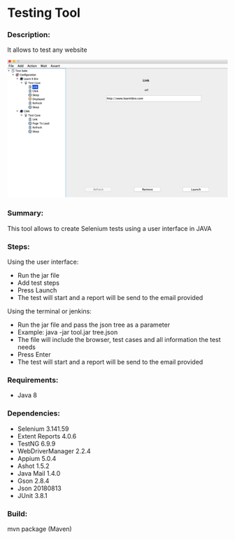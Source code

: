# Testing Tool

### Description: 
It allows to test any website

![](images/demo.png)

### Summary:
This tool allows to create Selenium tests using a user interface in JAVA

### Steps:
Using the user interface:
- Run the jar file
- Add test steps
- Press Launch
- The test will start and a report will be send to the email provided

Using the terminal or jenkins:
- Run the jar file and pass the json tree as a parameter
- Example: java -jar tool.jar tree.json
- The file will include the browser, test cases and all information the test needs
- Press Enter
- The test will start and a report will be send to the email provided

### Requirements:
- Java 8

### Dependencies:
- Selenium 3.141.59
- Extent Reports 4.0.6
- TestNG 6.9.9
- WebDriverManager 2.2.4
- Appium 5.0.4
- Ashot 1.5.2
- Java Mail 1.4.0
- Gson 2.8.4
- Json 20180813
- JUnit 3.8.1

### Build:
mvn package (Maven)
